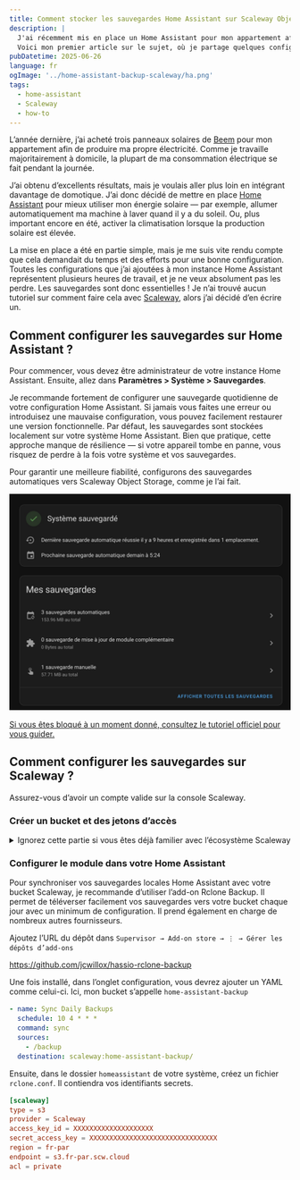 ```yaml
---
title: Comment stocker les sauvegardes Home Assistant sur Scaleway Object Storage ?
description: |
  J'ai récemment mis en place un Home Assistant pour mon appartement afin d’optimiser l’utilisation de mes panneaux solaires.
  Voici mon premier article sur le sujet, où je partage quelques configurations utiles que j’ai mises en place.
pubDatetime: 2025-06-26
language: fr
ogImage: '../home-assistant-backup-scaleway/ha.png'
tags:
  - home-assistant
  - Scaleway
  - how-to 
---
```


L’année dernière, j’ai acheté trois panneaux solaires de [Beem](https://beemenergy.fr/) pour mon appartement afin de produire ma propre électricité.
Comme je travaille majoritairement à domicile, la plupart de ma consommation électrique se fait pendant la journée.

J’ai obtenu d’excellents résultats, mais je voulais aller plus loin en intégrant davantage de domotique.
J’ai donc décidé de mettre en place [Home Assistant](https://www.home-assistant.io/) pour mieux utiliser mon énergie solaire — par exemple, allumer automatiquement ma machine à laver quand il y a du soleil.
Ou, plus important encore en été, activer la climatisation lorsque la production solaire est élevée.

La mise en place a été en partie simple, mais je me suis vite rendu compte que cela demandait du temps et des efforts pour une bonne configuration.
Toutes les configurations que j’ai ajoutées à mon instance Home Assistant représentent plusieurs heures de travail, et je ne veux absolument pas les perdre.
Les sauvegardes sont donc essentielles !
Je n’ai trouvé aucun tutoriel sur comment faire cela avec [Scaleway](https://www.scaleway.com/en/), alors j’ai décidé d’en écrire un.

## Comment configurer les sauvegardes sur Home Assistant ?

Pour commencer, vous devez être administrateur de votre instance Home Assistant.
Ensuite, allez dans **Paramètres > Système > Sauvegardes**.

Je recommande fortement de configurer une sauvegarde quotidienne de votre configuration Home Assistant.
Si jamais vous faites une erreur ou introduisez une mauvaise configuration, vous pouvez facilement restaurer une version fonctionnelle.
Par défaut, les sauvegardes sont stockées localement sur votre système Home Assistant.
Bien que pratique, cette approche manque de résilience — si votre appareil tombe en panne, vous risquez de perdre à la fois votre système et vos sauvegardes.

Pour garantir une meilleure fiabilité, configurons des sauvegardes automatiques vers Scaleway Object Storage, comme je l’ai fait.

![Home Assistant backup screen in French](../home-assistant-backup-scaleway/backup-screen.jpg)

[Si vous êtes bloqué à un moment donné, consultez le tutoriel officiel pour vous guider.](https://www.home-assistant.io/common-tasks/general/#setting-up-an-automatic-backup-process)

## Comment configurer les sauvegardes sur Scaleway ?

Assurez-vous d’avoir un compte valide sur la console Scaleway.

### Créer un bucket et des jetons d’accès

<details>
<summary>Ignorez cette partie si vous êtes déjà familier avec l’écosystème Scaleway</summary>

Dans le produit de stockage d’objets, créez un bucket dans votre projet afin qu’il contienne les copies de vos sauvegardes.
La région que vous utilisez n’a pas vraiment d’importance, les sauvegardes ne sont pas lourdes donc vous pouvez les héberger où vous voulez.

Voici un exemple de mon bucket

![Here is my bucket](../home-assistant-backup-scaleway/my-bucket.jpg)

Vous pouvez voir que mon bucket n’est pas vide, toutes mes sauvegardes y sont stockées en toute sécurité.

Vous devrez ensuite créer un jeton API avec les droits appropriés pour permettre à votre Home Assistant d’y envoyer du contenu.
Consultez [la documentation Scaleway à ce sujet.](https://www.scaleway.com/en/docs/iam/how-to/create-policy/)
Ce que je recommande, c’est de créer une politique spécifique donnant les droits d’accès en lecture / écriture / suppression à votre bucket.
Vous pouvez le faire via l’interface web ou avec [terraform](https://developer.hashicorp.com/terraform) si vous préférez.

Vous devrez obtenir votre jeton d’accès ainsi que votre jeton secret

![Example of modal in web ui where you can get your tokens](../home-assistant-backup-scaleway/token.png)

<details>
<summary>Code pour terraform</summary>

```terraform
provider "scaleway" {
  region  = "fr-par" # ou "nl-ams", "pl-waw"
  zone    = "fr-par-1"
}

# Crée une application IAM Scaleway (nécessaire pour générer un jeton API)
resource "scaleway_iam_application" "bucket_app" {
  name        = "bucket-access-app"
  description = "Application IAM pour accéder au bucket de stockage d’objets"
}

# Crée le jeton API pour l’application IAM
resource "scaleway_iam_api_token" "bucket_token" {
  application_id = scaleway_iam_application.bucket_app.id
  description    = "Jeton avec accès lecture/écriture à un bucket spécifique"
  expires_at     = "2030-01-01T00:00:00Z" # Optionnel : définir une date d’expiration
}

# Crée le bucket de stockage d’objets
resource "scaleway_object_bucket" "my_bucket" {
  name   = "my-secure-bucket" # doit être unique globalement
  region = "fr-par"
}

# Définit une politique accordant l’accès lecture/écriture au bucket spécifique
data "scaleway_iam_policy_document" "bucket_rw_policy" {
  version = "2022-10-01"

  statement {
    effect    = "allow"
    action    = [
      "object:read",
      "object:write",
      "object:list",
      "object:delete"
    ]
    resource = [
      "rn:scw:object:fr-par::bucket:${scaleway_object_bucket.my_bucket.name}",
      "rn:scw:object:fr-par::object:${scaleway_object_bucket.my_bucket.name}/*"
    ]
  }
}

# Attache la politique à l’application IAM
resource "scaleway_iam_policy" "bucket_rw_policy" {
  name           = "bucket-read-write-policy"
  description    = "Accès lecture et écriture à un bucket spécifique"
  policy_document = data.scaleway_iam_policy_document.bucket_rw_policy.json
  application_id = scaleway_iam_application.bucket_app.id
}
```
</details> 

</details>

### Configurer le module dans votre Home Assistant

Pour synchroniser vos sauvegardes locales Home Assistant avec votre bucket Scaleway, je recommande d’utiliser l’add-on Rclone Backup.
Il permet de téléverser facilement vos sauvegardes vers votre bucket chaque jour avec un minimum de configuration.
Il prend également en charge de nombreux autres fournisseurs.

Ajoutez l’URL du dépôt dans `Supervisor → Add-on store → ⋮ → Gérer les dépôts d’add-ons`

https://github.com/jcwillox/hassio-rclone-backup

Une fois installé, dans l’onglet configuration, vous devrez ajouter un YAML comme celui-ci.
Ici, mon bucket s’appelle `home-assistant-backup`

```yaml
- name: Sync Daily Backups
  schedule: 10 4 * * *
  command: sync
  sources:
    - /backup
  destination: scaleway:home-assistant-backup/
```

Ensuite, dans le dossier `homeassistant` de votre système, créez un fichier `rclone.conf`.
Il contiendra vos identifiants secrets.

```toml
[scaleway]
type = s3
provider = Scaleway
access_key_id = XXXXXXXXXXXXXXXXXXXX
secret_access_key = XXXXXXXXXXXXXXXXXXXXXXXXXXXXXXXX
region = fr-par
endpoint = s3.fr-par.scw.cloud
acl = private
```